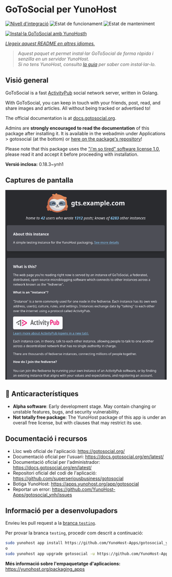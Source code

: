 <!--
N.B.: Aquest README ha estat generat automàticament per <https://github.com/YunoHost/apps/tree/master/tools/readme_generator>
NO s'ha de modificar manualment.
-->

# GoToSocial per YunoHost

[![Nivell d'integració](https://apps.yunohost.org/badge/integration/gotosocial)](https://ci-apps.yunohost.org/ci/apps/gotosocial/)
![Estat de funcionament](https://apps.yunohost.org/badge/state/gotosocial)
![Estat de manteniment](https://apps.yunohost.org/badge/maintained/gotosocial)

[![Instal·la GoToSocial amb YunoHosth](https://install-app.yunohost.org/install-with-yunohost.svg)](https://install-app.yunohost.org/?app=gotosocial)

*[Llegeix aquest README en altres idiomes.](./ALL_README.md)*

> *Aquest paquet et permet instal·lar GoToSocial de forma ràpida i senzilla en un servidor YunoHost.*  
> *Si no tens YunoHost, consulta [la guia](https://yunohost.org/install) per saber com instal·lar-lo.*

## Visió general

GoToSocial is a fast [ActivityPub](https://activitypub.rocks/) social network server, written in Golang.

With GoToSocial, you can keep in touch with your friends, post, read, and share images and articles. All without being tracked or advertised to!

The official documentation is at [docs.gotosocial.org](https://docs.gotosocial.org).  

Admins are **strongly encouraged to read the documentation** of this package after installing it. It is available in the webadmin under Applications > gotosocial (at the bottom) or [here on the package's repository](https://github.com/YunoHost-Apps/gotosocial_ynh/blob/master/doc/ADMIN.md)!

Please note that this package uses the ["i'm so tired" software license 1.0](https://github.com/YunoHost-Apps/gotosocial_ynh/blob/master/LICENSE), please read it and accept it before proceeding with installation.


**Versió inclosa:** 0.18.3~ynh1

## Captures de pantalla

![Captures de pantalla de GoToSocial](./doc/screenshots/screenshot.png)

## :red_circle: Anticaracterístiques

- **Alpha software**: Early development stage. May contain changing or unstable features, bugs, and security vulnerability.
- **Not totally free package**: The YunoHost package of this app is under an overall free license, but with clauses that may restrict its use.

## Documentació i recursos

- Lloc web oficial de l'aplicació: <https://gotosocial.org/>
- Documentació oficial per l'usuari: <https://docs.gotosocial.org/en/latest/>
- Documentació oficial per l'administrador: <https://docs.gotosocial.org/en/latest/>
- Repositori oficial del codi de l'aplicació: <https://github.com/superseriousbusiness/gotosocial>
- Botiga YunoHost: <https://apps.yunohost.org/app/gotosocial>
- Reportar un error: <https://github.com/YunoHost-Apps/gotosocial_ynh/issues>

## Informació per a desenvolupadors

Envieu les pull request a la [branca `testing`](https://github.com/YunoHost-Apps/gotosocial_ynh/tree/testing).

Per provar la branca `testing`, procedir com descrit a continuació:

```bash
sudo yunohost app install https://github.com/YunoHost-Apps/gotosocial_ynh/tree/testing --debug
o
sudo yunohost app upgrade gotosocial -u https://github.com/YunoHost-Apps/gotosocial_ynh/tree/testing --debug
```

**Més informació sobre l'empaquetatge d'aplicacions:** <https://yunohost.org/packaging_apps>
